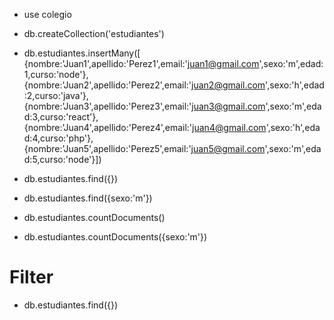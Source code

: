 - use colegio

- db.createCollection('estudiantes')

- db.estudiantes.insertMany([
  {nombre:'Juan1',apellido:'Perez1',email:'juan1@gmail.com',sexo:'m',edad:1,curso:'node'},
  {nombre:'Juan2',apellido:'Perez2',email:'juan2@gmail.com',sexo:'h',edad:2,curso:'java'},
  {nombre:'Juan3',apellido:'Perez3',email:'juan3@gmail.com',sexo:'m',edad:3,curso:'react'},
  {nombre:'Juan4',apellido:'Perez4',email:'juan4@gmail.com',sexo:'h',edad:4,curso:'php'},
  {nombre:'Juan5',apellido:'Perez5',email:'juan5@gmail.com',sexo:'m',edad:5,curso:'node'}])

- db.estudiantes.find({})

- db.estudiantes.find({sexo:'m'})

- db.estudiantes.countDocuments()

- db.estudiantes.countDocuments({sexo:'m'})

# Filter

- db.estudiantes.find({})
